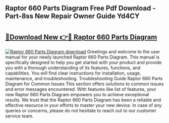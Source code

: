 ## Raptor 660 Parts Diagram Free Pdf Download - Part-8ss New Repair Owner Guide Yd4CY

# <h2><a href="http://dfmsv88.blite.top/?on=Raptor+660+Parts+Diagram">🔗Download New 👉🔴 Raptor 660 Parts Diagram</a></h2>

[![Raptor 660 Parts Diagram download](https://i.imgur.com/lujVjoI.png)](http://dfmsv88.blite.top/?on=Raptor+660+Parts+Diagram)
Greetings and welcome to the user manual for your newly launched Raptor 660 Parts Diagram. This manual is specifically designed to help you get started with your product and provide you with a thorough understanding of its features, functions, and capabilities. You will find clear instructions for installation, usage, maintenance, and troubleshooting. Troubleshooting Guide Raptor 660 Parts Diagram for Common Issues This section offers solutions to common issues and error messages encountered. With features like list of features, your new Raptor 660 Parts Diagram empowers you to achieve exceptional results. We trust that the Raptor 660 Parts Diagram has been a reliable and effective resource in your efforts to master your new device. In case of any queries or concerns, please do not hesitate to reach out to our customer service team.
